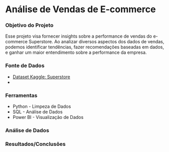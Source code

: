 # Análise de Vendas de E-commerce

### Objetivo do Projeto
Esse projeto visa fornecer insights sobre a performance de vendas do e-commerce Superstore. Ao analizar diversos aspectos dos dados de vendas, podemos identificar tendências, fazer recomendações baseadas em dados, e ganhar um maior entendimento sobre a performance da empresa.
### Fonte de Dados
- [Dataset Kaggle: Superstore](https://www.kaggle.com/datasets/vivek468/superstore-dataset-final)
- 
### Ferramentas
- Python - Limpeza de Dados
- SQL - Análise de Dados
- Power BI - Visualização de Dados

### Análise de Dados

### Resultados/Conclusões
